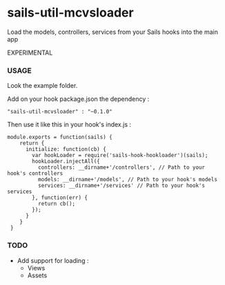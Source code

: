 # sails-util-mcvsloader
Load the models, controllers, services from your Sails hooks into the main app

EXPERIMENTAL 

### USAGE
 Look the example folder.
 
 Add on your hook package.json the dependency : 
 
```
"sails-util-mcvsloader" : "~0.1.0"
```
 
 Then use it like this in your hook's index.js :
  
```
module.exports = function(sails) {
    return {    
      initialize: function(cb) {
        var hookLoader = require('sails-hook-hookloader')(sails);
        hookLoader.injectAll({
          controllers: __dirname+'/controllers', // Path to your hook's controllers
          models: __dirname+'/models', // Path to your hook's models
          services: __dirname+'/services' // Path to your hook's services
        }, function(err) {
          return cb();
        });
      }
    }
 }
```
### TODO

- Add support for loading :
    - Views
    - Assets